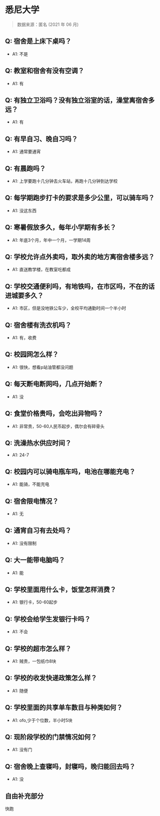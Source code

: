 # 悉尼大学

> 数据来源：匿名 (2021 年 06 月)

## Q: 宿舍是上床下桌吗？

- A1: 不是

## Q: 教室和宿舍有没有空调？

- A1: 有

## Q: 有独立卫浴吗？没有独立浴室的话，澡堂离宿舍多远？

- A1: 有

## Q: 有早自习、晚自习吗？

- A1: 通常要通宵

## Q: 有晨跑吗？

- A1: 上学要跑十几分钟去火车站，再跑十几分钟到达学校

## Q: 每学期跑步打卡的要求是多少公里，可以骑车吗？

- A1: 没这东西

## Q: 寒暑假放多久，每年小学期有多长？

- A1: 年底3个月，年中一个月，一学期14周

## Q: 学校允许点外卖吗，取外卖的地方离宿舍楼多远？

- A1: 直送教学楼，在教室吃都成

## Q: 学校交通便利吗，有地铁吗，在市区吗，不在的话进城要多久？

- A1: 市区，但是没地铁公车少，全校平均通勤时间一个半小时

## Q: 宿舍楼有洗衣机吗？

- A1: 有，收费

## Q: 校园网怎么样？

- A1: 很快，想看p站油管都没问题

## Q: 每天断电断网吗，几点开始断？

- A1: 没

## Q: 食堂价格贵吗，会吃出异物吗？

- A1: 非常贵，50-60人民币起步，偶尔会有碎骨头

## Q: 洗澡热水供应时间？

- A1: 24-7

## Q: 校园内可以骑电瓶车吗，电池在哪能充电？

- A1: 能骑，不能充电

## Q: 宿舍限电情况？

- A1: 无

## Q: 通宵自习有去处吗？

- A1: 没有限制

## Q: 大一能带电脑吗？

- A1: 能

## Q: 学校里面用什么卡，饭堂怎样消费？

- A1: 银行卡，50-60起步

## Q: 学校会给学生发银行卡吗？

- A1: 不会

## Q: 学校的超市怎么样？

- A1: 贼贵，一包纸巾8块

## Q: 学校的收发快递政策怎么样？

- A1: 随便

## Q: 学校里面的共享单车数目与种类如何？

- A1: ofo,少于个位数，半小时5块

## Q: 现阶段学校的门禁情况如何？

- A1: 没有门

## Q: 宿舍晚上查寝吗，封寝吗，晚归能回去吗？

- A1: 没

## 自由补充部分

快跑